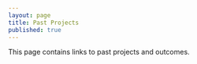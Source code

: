 ```yaml
---
layout: page
title: Past Projects
published: true
---
```


This page contains links to past projects and outcomes.

